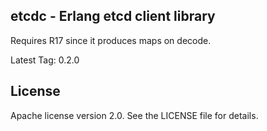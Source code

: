 ## etcdc - Erlang etcd client library

Requires R17 since it produces maps on decode.

Latest Tag: 0.2.0


## License

Apache license version 2.0. See the LICENSE file for details.
